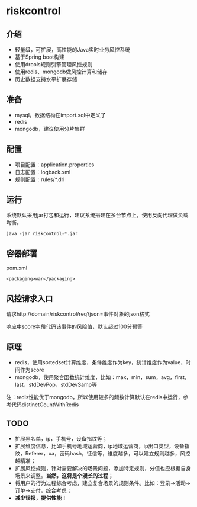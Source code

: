# riskcontrol
## 介绍
* 轻量级，可扩展，高性能的Java实时业务风控系统
* 基于Spring boot构建
* 使用drools规则引擎管理风控规则 
* 使用redis、mongodb做风控计算和储存
* 历史数据支持水平扩展存储

## 准备
* mysql，数据结构在import.sql中定义了
* redis
* mongodb，建议使用分片集群

## 配置
* 项目配置：application.properties
* 日志配置：logback.xml
* 规则配置：rules/*.drl

## 运行
系统默认采用jar打包和运行，建议系统搭建在多台节点上，使用反向代理做负载均衡。

```
java -jar riskcontrol-*.jar
```

## 容器部署
pom.xml

```
<packaging>war</packaging>
```

## 风控请求入口
请求http://domain/riskcontrol/req?json=事件对象的json格式

响应中score字段代码该事件的风险值，默认超过100分预警


## 原理
* redis，使用sortedset计算维度，条件维度作为key，统计维度作为value，时间作为score
* mongodb，使用聚合函数统计维度，比如：max，min，sum，avg，first，last，stdDevPop，stdDevSamp等

注：redis性能优于mongodb，所以使用较多的频数计算默认在redis中运行，参考代码distinctCountWithRedis

## TODO
* 扩展黑名单，ip，手机号，设备指纹等；
* 扩展维度信息，比如手机号地域运营商，ip地域运营商，ip出口类型，设备指纹，Referer，ua，密码hash，征信等，维度越多，可以建立规则越多，风控越精准；
* 扩展风控规则，针对需要解决的场景问题，添加特定规则，分值也应根据自身场景来调整。**当然，这将是个漫长的过程；**
* 将用户的行为过程综合考虑，建立复合场景的规则条件。比如：登录->活动->订单->支付，综合考虑；
* **减少误报，提供性能！**
